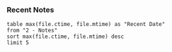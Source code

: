 ### Recent Notes
```dataview
table max(file.ctime, file.mtime) as "Recent Date"
from "2 - Notes"
sort max(file.ctime, file.mtime) desc
limit 5
```
